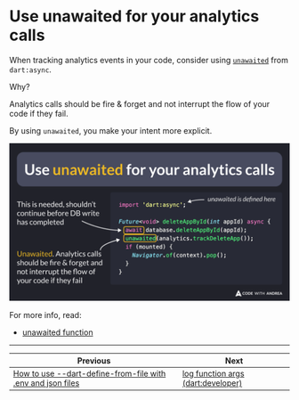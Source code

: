 # Use unawaited for your analytics calls

When tracking analytics events in your code, consider using [`unawaited`](https://api.flutter.dev/flutter/dart-async/unawaited.html) from `dart:async`.

Why?

Analytics calls should be fire & forget and not interrupt the flow of your code if they fail.

By using `unawaited`, you make your intent more explicit.

![](176.png)

<!--
// Use unawaited for your analytics calls
import 'dart:async';

Future<void> deleteAppById(int appId) async {
  await database.deleteAppById(appId);  
  unawaited(analytics.trackDeleteApp());
  if (mounted) {
    Navigator.of(context).pop();
  }
}
-->

For more info, read:

- [unawaited function](https://api.flutter.dev/flutter/dart-async/unawaited.html)

---

| Previous | Next |
| -------- | ---- |
| [How to use --dart-define-from-file with .env and json files](../0175-dart-define-from-file-env-json/index.md) | [log function args (dart:developer)](../0177-log-function-args/index.md) |

<!-- TWITTER|https://x.com/biz84/status/1818294816523870655 -->
<!-- LINKEDIN|https://www.linkedin.com/posts/andreabizzotto_take-2-when-tracking-analytics-events-activity-7224060927837384704-TPb4 -->